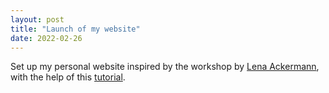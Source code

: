 ```yaml
---
layout: post
title: "Launch of my website"
date: 2022-02-26
---
```


Set up my personal website inspired by the workshop by [Lena Ackermann](https://lenaackermann.wordpress.com/), with the help of this [tutorial](http://jmcglone.com/guides/github-pages/).
